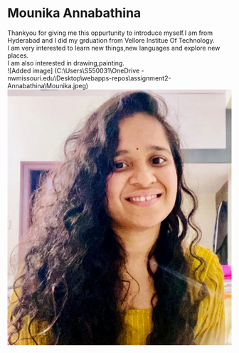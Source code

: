 # Mounika Annabathina
Thankyou for giving me this oppurtunity to introduce myself.I am from Hyderabad and I did my grduation from Vellore Institue Of Technology.<br>
I am very interested to learn new things,new languages and explore new places. <br>
I am also interested in drawing,painting. <br>
![Added image] (C:\Users\S550031\OneDrive - nwmissouri.edu\Desktop\webapps-repos\assignment2-Annabathina\Mounika.jpeg) <br>
![linkoftheimage](Mounika.jpeg)
